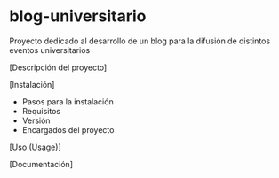 # blog-universitario
Proyecto dedicado al desarrollo de un blog para la difusión de distintos eventos universitarios


[Descripción del proyecto]



[Instalación]
- Pasos para la instalación
- Requisitos
- Versión
- Encargados del proyecto



[Uso (Usage)]



[Documentación]
